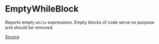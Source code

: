 # EmptyWhileBlock

Reports empty `while` expressions. Empty blocks of code serve no purpose and should be removed.


[Source](https://detekt.github.io/detekt/empty-blocks.html#emptywhileblock)
